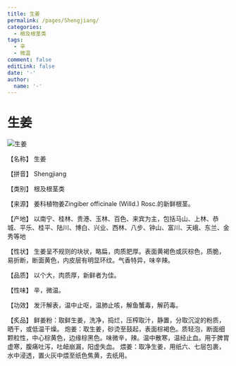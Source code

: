 ```yaml
---
title: 生姜
permalink: /pages/Shengjiang/
categories: 
  - 根及根茎类
tags: 
  - 辛
  - 微温
comment: false
editLink: false
date: '·'
author: 
  name: '·'
---
```

# 生姜

![生姜](https://sys01.lib.hkbu.edu.hk/cmed/mmid/images/B00012a.jpg)

<!-- more -->
【名称】	生姜	

【拼音】	Shengjiang

【类别】	根及根茎类

【来源】	姜科植物姜Zingiber officinale (Willd.) Rosc.的新鲜根茎。

【产地】	以南宁、桂林、贵港、玉林、百色、来宾为主，包括马山、上林、恭城、平乐、桂平、陆川、博白、兴业、西林、八步、钟山、富川、天峨、东兰、金秀等地

【性状】	生姜呈不规则的块状，略扁，肉质肥厚。表面黄褐色或灰棕色，质脆，易折断，断面黄色，内皮层有明显环纹。气香特异，味辛辣。

【品质】	以个大，肉质厚，新鲜者为佳。

【性味】	辛，微温。

【功效】	发汗解表，温中止呕，温肺止咳，解鱼蟹毒，解药毒。

【炙品】	鲜姜粉：取鲜生姜，洗净，捣烂，压榨取汁，静置，分取沉淀的粉质，晒干，或低温干燥。
炮姜：取生姜，砂烫至鼓起，表面棕褐色。质轻泡，断面细颗粒性，中心棕黄色，边缘棕黑色。味微辛，辣。温中散寒，温经止血。用于脾胃虚寒，腹痛吐泻，吐衄崩漏，阳虚失血。
煨姜：取净生姜，用纸六、七层包裹，水中浸透，置火灰中煨至纸色焦黄，去纸用。
